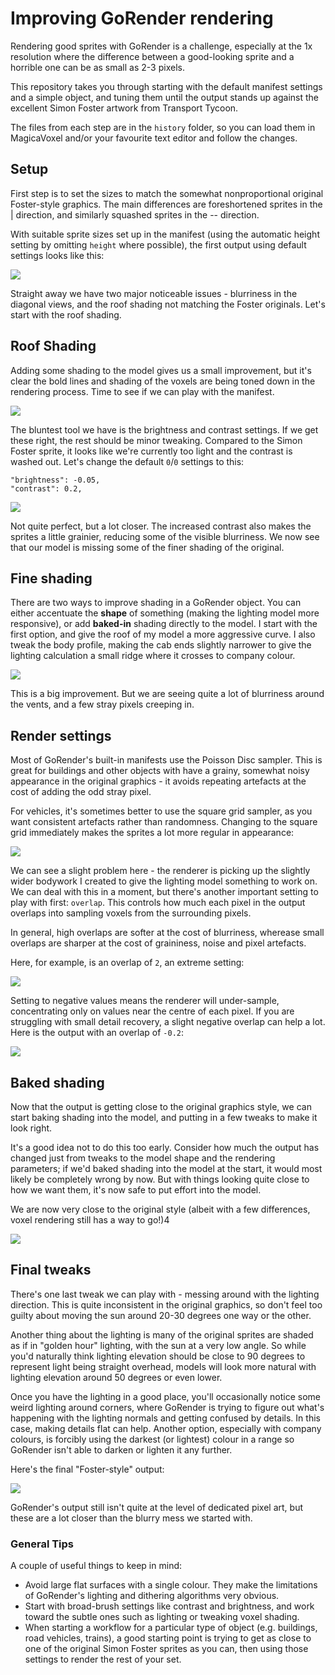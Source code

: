 # Improving GoRender rendering

Rendering good sprites with GoRender is a challenge, especially at the
1x resolution where the difference between a good-looking sprite and a
horrible one can be as small as 2-3 pixels.

This repository takes you through starting with the default manifest
settings and a simple object, and tuning them until the output stands up
against the excellent Simon Foster artwork from Transport Tycoon.

The files from each step are in the `history` folder, so you can load
them in MagicaVoxel and/or your favourite text editor and follow the
changes.

## Setup

First step is to set the sizes to match the somewhat nonproportional original  
Foster-style graphics. The main differences are foreshortened sprites in the |
direction, and similarly squashed sprites in the -- direction.

With suitable sprite sizes set up in the manifest (using the automatic
height setting by omitting `height` where possible), the first output using
default settings looks like this:

![](history/1/progress.png)

Straight away we have two major noticeable issues - blurriness in the diagonal
views, and the  roof shading not matching the Foster originals. Let's start 
with the roof shading.

## Roof Shading

Adding some shading to the model gives us a small improvement, but it's
clear the bold lines and shading of the voxels are being toned down in
the rendering process. Time to see if we can play with the manifest.

![](history/2/progress_model.png)

The bluntest tool we have is the brightness and contrast settings. If
we get these right, the rest should be minor tweaking. Compared to the
Simon Foster sprite, it looks like we're currently too light and the contrast
is washed out. Let's change the default `0`/`0` settings to this:

```
"brightness": -0.05,
"contrast": 0.2,
```

![](history/2/progress_contrast.png)

Not quite perfect, but a lot closer. The increased contrast also makes the 
sprites a little grainier, reducing some of the visible blurriness.
We now see that our model is missing some of the finer shading of the 
original.

## Fine shading

There are two ways to improve shading in a GoRender object. You can either
accentuate the **shape** of something (making the lighting model more
responsive), or add **baked-in** shading directly to the model. I start
with the first option, and give the roof of my model a more aggressive curve.
I also tweak the body profile, making the cab ends slightly narrower to
give the lighting calculation a small ridge where it crosses to company
colour.


![](history/3/progress.png)

This is a big improvement. But we are seeing quite a lot of blurriness
around the vents, and a few stray pixels creeping in.

## Render settings

Most of GoRender's built-in manifests use the Poisson Disc sampler.
This is great for buildings and other objects with have a grainy, somewhat
noisy appearance in the original graphics - it avoids repeating artefacts
at the cost of adding the odd stray pixel.

For vehicles, it's sometimes better to use the square grid sampler, as
you want consistent artefacts rather than randomness. Changing to the
square grid immediately makes the sprites a lot more regular in
appearance:

![](history/4/progress_square.png)

We can see a slight problem here - the renderer is picking up the slightly
wider bodywork I created to give the lighting model something to work on.
We can deal with this in a moment, but there's another important setting
to play with first: `overlap`. This controls how much each pixel in the output
overlaps into sampling voxels from the surrounding pixels.

In general, high overlaps are softer at the cost of blurriness, wherease small
overlaps are sharper at the cost of graininess, noise and pixel artefacts.

Here, for example, is an overlap of `2`, an extreme setting:

![](history/4/overlap_2.png)

Setting to negative values means the renderer will under-sample, concentrating
only on values near the centre of each pixel. If you are struggling with
small detail recovery, a slight negative overlap can help a lot. Here is the
output with an overlap of `-0.2`:

![](history/4/progress_overlap.png)

## Baked shading

Now that the output is getting close to the original graphics style, we can
start baking shading into the model, and putting in a few tweaks to make it
look right.

It's a good idea not to do this too early. Consider how much the output has
changed just from tweaks to the model shape and the rendering parameters; if
we'd baked shading into the model at the start, it would most likely be
completely wrong by now. But with things looking quite close to how we want
them, it's now safe to put effort into the model.

We are now very close to the original style (albeit with a few differences,
voxel rendering still has a way to go!)4

![](history/5/progress.png)

## Final tweaks

There's one last tweak we can play with - messing around with the lighting
direction. This is quite inconsistent in the original graphics, so don't feel
too guilty about moving the sun around 20-30 degrees one way or the other.

Another thing about the lighting is many of the original sprites are shaded
as if in "golden hour" lighting, with the sun at a very low angle. So while
you'd naturally think lighting elevation should be close to 90 degrees to
represent light being straight overhead, models will look more natural with
lighting elevation around 50 degrees or even lower.

Once you have the lighting in a good place, you'll occasionally notice
some weird lighting around corners, where GoRender is trying to figure out
what's happening with the lighting normals and getting confused by details.
In this case, making details flat can help. Another option, especially with
company colours, is forcibly using the darkest (or lightest) colour in a
range so GoRender isn't able to darken or lighten it any further.

Here's the final "Foster-style" output:

![](history/6/progress.png)

GoRender's output still isn't quite at the level of dedicated pixel art,
but these are a lot closer than the blurry mess we started with.

### General Tips

A couple of useful things to keep in mind:

* Avoid large flat surfaces with a single colour. They make the limitations
  of GoRender's lighting and dithering algorithms very obvious.
* Start with broad-brush settings like contrast and brightness, and work
  toward the subtle ones such as lighting or tweaking voxel shading.
* When starting a workflow for a particular type of object (e.g. buildings,
  road vehicles, trains), a good starting point is trying to get as close to
  one of the original Simon Foster sprites as you can, then using those
  settings to render the rest of your set.
